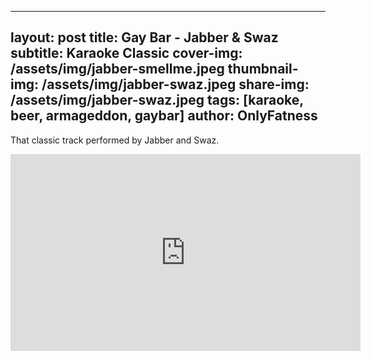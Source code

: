 
---
layout: post
title: Gay Bar - Jabber & Swaz
subtitle: Karaoke Classic
cover-img: /assets/img/jabber-smellme.jpeg
thumbnail-img: /assets/img/jabber-swaz.jpeg
share-img: /assets/img/jabber-swaz.jpeg
tags: [karaoke, beer, armageddon, gaybar]
author: OnlyFatness
---

That classic track performed by Jabber and Swaz.
<iframe width="560" height="315" src="https://www.youtube.com/embed/asblmJ3rag4?si=d2jXXU1kTm9LJqEh" title="YouTube video player" frameborder="0" allow="accelerometer; autoplay; clipboard-write; encrypted-media; gyroscope; picture-in-picture; web-share" referrerpolicy="strict-origin-when-cross-origin" allowfullscreen> </iframe>

